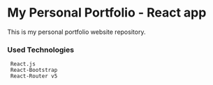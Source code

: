 # My Personal Portfolio - React app

This is my personal portfolio website repository.

### Used Technologies

     React.js
     React-Bootstrap
     React-Router v5
